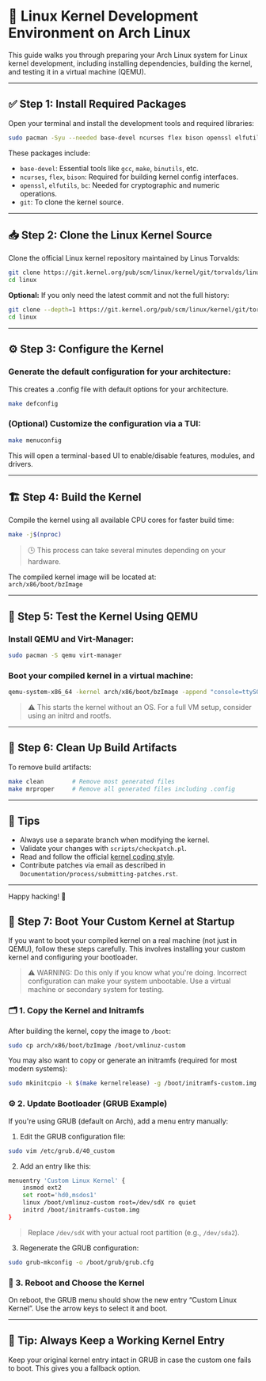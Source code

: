 # 🐧 Linux Kernel Development Environment on Arch Linux

This guide walks you through preparing your Arch Linux system for Linux kernel development, including installing dependencies, building the kernel, and testing it in a virtual machine (QEMU).

---

## ✅ Step 1: Install Required Packages

Open your terminal and install the development tools and required libraries:

```bash
sudo pacman -Syu --needed base-devel ncurses flex bison openssl elfutils bc git
```

These packages include:

- `base-devel`: Essential tools like `gcc`, `make`, `binutils`, etc.
- `ncurses`, `flex`, `bison`: Required for building kernel config interfaces.
- `openssl`, `elfutils`, `bc`: Needed for cryptographic and numeric operations.
- `git`: To clone the kernel source.

---

## 📥 Step 2: Clone the Linux Kernel Source

Clone the official Linux kernel repository maintained by Linus Torvalds:

```bash
git clone https://git.kernel.org/pub/scm/linux/kernel/git/torvalds/linux.git
cd linux
```

**Optional:** If you only need the latest commit and not the full history:

```bash
git clone --depth=1 https://git.kernel.org/pub/scm/linux/kernel/git/torvalds/linux.git
cd linux
```

---

## ⚙️ Step 3: Configure the Kernel

### Generate the default configuration for your architecture:
This creates a .config file with default options for your architecture.
```bash
make defconfig
```

### (Optional) Customize the configuration via a TUI:

```bash
make menuconfig
```

This will open a terminal-based UI to enable/disable features, modules, and drivers.

---

## 🏗️ Step 4: Build the Kernel

Compile the kernel using all available CPU cores for faster build time:

```bash
make -j$(nproc)
```

> 🕒 This process can take several minutes depending on your hardware.

The compiled kernel image will be located at:  
`arch/x86/boot/bzImage`

---

## 🧪 Step 5: Test the Kernel Using QEMU

### Install QEMU and Virt-Manager:

```bash
sudo pacman -S qemu virt-manager
```

### Boot your compiled kernel in a virtual machine:

```bash
qemu-system-x86_64 -kernel arch/x86/boot/bzImage -append "console=ttyS0" -nographic
```

> ⚠️ This starts the kernel without an OS. For a full VM setup, consider using an initrd and rootfs.

---

## 🧹 Step 6: Clean Up Build Artifacts

To remove build artifacts:

```bash
make clean        # Remove most generated files
make mrproper     # Remove all generated files including .config
```

---

## 🧠 Tips

- Always use a separate branch when modifying the kernel.
- Validate your changes with `scripts/checkpatch.pl`.
- Read and follow the official [kernel coding style](https://www.kernel.org/doc/html/latest/process/coding-style.html).
- Contribute patches via email as described in `Documentation/process/submitting-patches.rst`.

---

Happy hacking! 🐧


## 🧷 Step 7: Boot Your Custom Kernel at Startup

If you want to boot your compiled kernel on a real machine (not just in QEMU), follow these steps carefully. This involves installing your custom kernel and configuring your bootloader.

> ⚠️ WARNING: Do this only if you know what you're doing. Incorrect configuration can make your system unbootable. Use a virtual machine or secondary system for testing.

### 🗂️ 1. Copy the Kernel and Initramfs

After building the kernel, copy the image to `/boot`:

```bash
sudo cp arch/x86/boot/bzImage /boot/vmlinuz-custom
```

You may also want to copy or generate an initramfs (required for most modern systems):

```bash
sudo mkinitcpio -k $(make kernelrelease) -g /boot/initramfs-custom.img
```

### ⚙️ 2. Update Bootloader (GRUB Example)

If you're using GRUB (default on Arch), add a menu entry manually:

1. Edit the GRUB configuration file:

```bash
sudo vim /etc/grub.d/40_custom
```

2. Add an entry like this:

```bash
menuentry 'Custom Linux Kernel' {
    insmod ext2
    set root='hd0,msdos1'
    linux /boot/vmlinuz-custom root=/dev/sdX ro quiet
    initrd /boot/initramfs-custom.img
}
```

> Replace `/dev/sdX` with your actual root partition (e.g., `/dev/sda2`).

3. Regenerate the GRUB configuration:

```bash
sudo grub-mkconfig -o /boot/grub/grub.cfg
```

### 🚀 3. Reboot and Choose the Kernel

On reboot, the GRUB menu should show the new entry “Custom Linux Kernel”. Use the arrow keys to select it and boot.

---

## 🧯 Tip: Always Keep a Working Kernel Entry

Keep your original kernel entry intact in GRUB in case the custom one fails to boot. This gives you a fallback option.


